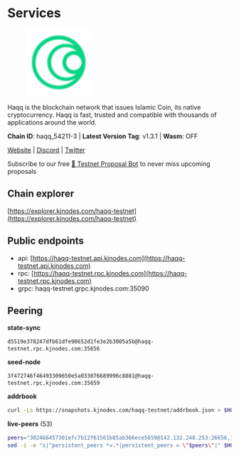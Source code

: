# Services

<figure><img src="https://raw.githubusercontent.com/kj89/cosmos-images/main/logos/haqq.png" width="150" alt=""><figcaption></figcaption></figure>

Haqq is the blockchain network that issues Islamic Coin,  its native cryptocurrency. Haqq is fast, trusted and  compatible with thousands of applications around the world.

**Chain ID**: haqq_54211-3 | **Latest Version Tag**: v1.3.1 | **Wasm**: OFF

[Website](https://islamiccoin.net) | [Discord](https://discord.gg/hU9MHG5kZq) | [Twitter](https://twitter.com/Islamic_Coin)



Subscribe to our free [🤖 Testnet Proposal Bot](https://t.me/kjnodes_testnet_proposal_bot) to never miss upcoming proposals


## Chain explorer
[https://explorer.kjnodes.com/haqq-testnet](https://explorer.kjnodes.com/haqq-testnet)

## Public endpoints

* api: [https://haqq-testnet.api.kjnodes.com](https://haqq-testnet.api.kjnodes.com)
* rpc: [https://haqq-testnet.rpc.kjnodes.com](https://haqq-testnet.rpc.kjnodes.com)
* grpc: haqq-testnet.grpc.kjnodes.com:35090

## Peering

**state-sync**

```text
d5519e378247dfb61dfe90652d1fe3e2b3005a5b@haqq-testnet.rpc.kjnodes.com:35656
```

**seed-node**

```text
3f472746f46493309650e5a033076689996c8881@haqq-testnet.rpc.kjnodes.com:35659
```

**addrbook**
```bash
curl -Ls https://snapshots.kjnodes.com/haqq-testnet/addrbook.json > $HOME/.haqqd/config/addrbook.json
```

**live-peers** (53)
```bash
peers="302466457301efc7b12f61561b85ab366ece5659@142.132.248.253:26656,1fefb6b75431482502e125a290deba1e7e539d4e@135.181.148.11:26656,d5519e378247dfb61dfe90652d1fe3e2b3005a5b@65.109.68.190:35656,56158e0f2acf850114e82644afceb565a73b08cc@185.144.99.95:26656,23ff658b56fbb8bc73372973a34733ff5d79b435@142.132.202.50:11604,927a323649e7dd8d4c75da6e5edaee439652b46f@65.109.92.241:20116,48a2a7762a579d25bca95b0a3548b714238dd60b@213.239.216.252:20656,32a8eec046b95e8646ff0810b4596dc7083a0beb@65.108.145.131:26656,90b1d14fc7393c6b6452ecf8b3cdd078a445a238@65.109.112.178:29656,077d5d9169efb4b070ce7895d680a9d2148d522c@195.201.195.40:36656,6771e65c1b30cc514faf5943320fdda480fe9124@95.216.39.183:26656,3df5a68b919177179c6dcb0b9c9354fd6bbba1c8@65.109.92.240:20116,bc777df96c83c0433561c88c541dbbc520928f6c@195.3.221.239:26656,5fff90a628395b951d5fb34c64ae6c304b54d2e5@94.130.137.225:36656,62bf004201a90ce00df6f69390378c3d90f6dd7e@45.83.173.19:26656,230d299006a432b0f44534ca8a19c8c876c0ccb3@85.10.193.246:26656,16f40215d018c7d657fef0bb5ce2950251d525d2@148.251.51.144:36656,45bc6d84ffb3bb725cf78e82205639797c30af67@65.108.199.62:26656,23a1176c9911eac442d6d1bf15f92eeabb3981d5@45.83.173.18:26656,93ae3fa625f55b98225b870e4fd4052ad8a97b97@109.123.252.231:26656,ccbcd7a221c62cd2ef81bd5a6fb605502e64e2d7@3.75.151.104:26656,7f2828e3910a4b165a65e5bfb2465c1e809bad3b@65.108.48.182:26656,b72f2156db8c87e679dc853730746ff40038120c@213.239.215.77:26656,59af99085c961a6a5c8dc4bc8b3abffda16ddccb@135.181.38.62:26656,24e894d4d8a18276acf6051cccf369a1ce69842d@65.108.151.105:26656,eb503dddcc41ba801c646d63cc762de4e9c43aa4@35.228.23.164:26656,78e3ef8adf819b479acc13a2f92ab5c0fa350aeb@66.45.231.30:11464,ed145a35b436878c1f1c10634bd18600f3696e17@95.217.181.142:26656,47a269c3e30f70d8234a2afd8e9055e74129fde0@65.108.129.29:36656,a884387139109784cad9193652b82ef20a85d713@38.242.159.148:26656,29731457774b61da8186b9c764e8f7c1e2465e3e@142.93.36.176:26656,ee4db669ed2ff87cb2a47f848fa061517eb47737@161.97.151.46:26656,940ee270ea94dfbab38eb931c4561d0a64467911@65.108.132.173:35656,0629018cef2e53288757381ffdc0b84cbb5931cc@95.216.1.249:26656,9eb507f9365313dbe7f426050fec9648298f58ee@109.205.183.51:26656,ffc8b0dbe8eea3083320cdc014cc6ce8f60e5096@23.88.74.54:35656,f57fae1bdea281392b563a58978a2d8c0a37725f@95.217.233.234:26656,5f836eb8b9c600e8050bfcb025dc6234bf7d8796@65.108.9.230:35656,26f20a2f80a4738a30a9634947a3aae67da31be3@65.108.254.227:26656,70c1b8334bf08fe5d56fb53d07da11f01faa560b@65.109.30.90:26656,331ca63236ba05842d561e22c0bcc8582efa60a1@209.126.80.192:26656,6fad54232f11a0306bd0d942c2ec5f9ba0ae2f1a@34.91.54.209:26656,b1c07038b5b9b96d6fb35e4bb417af7ed238e733@95.217.35.186:26656,6eba0a79eca9aa6deba1e004cf5b6583635889be@138.201.248.108:35656,98db087d1441af54ffca1ca66bf130f0c5900d61@18.158.239.44:26656,8c1ccf59f2a67713041579328097eb6b3e4e66e6@46.38.232.86:11656,360d7095f3c1250a013cfe66c43a3f0790782f78@84.46.254.50:26656,d7ac44bf8f8d760c3df1a8695145021f35feb985@34.88.220.124:26656,f50b6abb555c0d420834860d9a8f499801bb3ae8@135.181.62.222:26656,ba56c564a5430632e59e2b08fc348735bc56b32f@154.12.232.140:26656,96cd4df06277f3353fa2da1f73d8e21663183c3f@91.107.192.98:26656,2d13d679b64e1a574904a140f72815644ec71131@65.21.133.125:30656,3f5110515b76596e05a447fd50e4727eaad00124@188.34.201.77:26656"
sed -i -e "s|^persistent_peers *=.*|persistent_peers = \"$peers\"|" $HOME/.haqqd/config/config.toml
```
